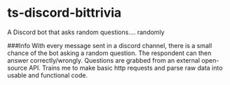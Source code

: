 # ts-discord-bittrivia
A Discord bot that asks random questions.... randomly

###Info
With every message sent in a discord channel, there is a small chance of the bot asking a random question. The respondent can then answer correctly/wrongly. Questions are grabbed
from an external open-source API. Trains me to make basic http requests and parse raw data into usable and functional code.
